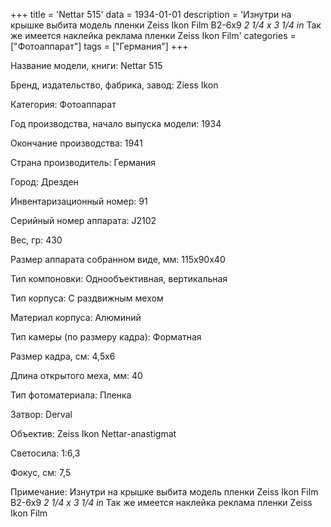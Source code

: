 +++
title = 'Nettar 515'
data = 1934-01-01
description = 'Изнутри на крышке выбита модель пленки Zeiss Ikon Film B2-6x9 *2 1/4 x 3 1/4 in* Так же имеется наклейка реклама пленки Zeiss Ikon Film'
categories = ["Фотоаппарат"]
tags = ["Германия"]
+++

Название модели, книги: Nettar 515

Бренд, издательство, фабрика, завод: Ziess Ikon

Категория: Фотоаппарат

Год производства, начало выпуска модели: 1934

Окончание производства: 1941

Страна производитель: Германия

Город: Дрезден

Инвентаризационный номер: 91

Серийный номер аппарата: J2102

Вес, гр: 430

Размер аппарата  собранном виде, мм: 115x90x40

Тип компоновки: Однообъективная, вертикальная

Тип корпуса: С раздвижным мехом

Материал корпуса: Алюминий

Тип камеры (по размеру кадра): Форматная

Размер кадра, см: 4,5x6

Длина открытого меха, мм: 40

Тип фотоматериала: Пленка

Затвор: Derval

Объектив: Zeiss Ikon 
Nettar-anastigmat

Светосила: 1:6,3

Фокус, см: 7,5

Примечание: Изнутри на крышке выбита модель пленки Zeiss Ikon Film B2-6x9 *2 1/4 x 3 1/4 in*
Так же имеется наклейка реклама пленки Zeiss Ikon Film

